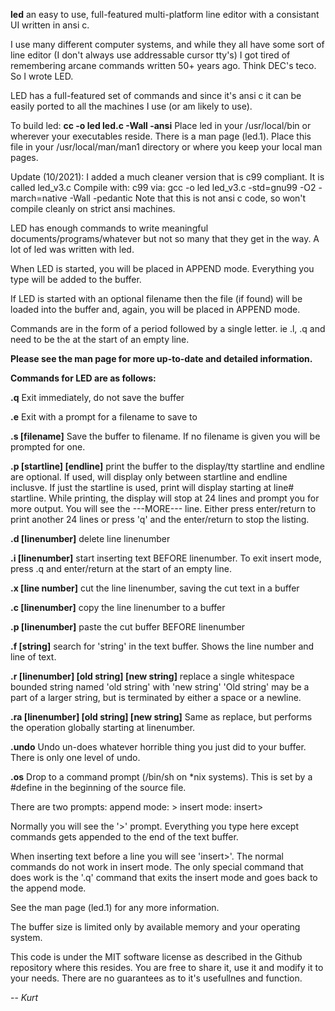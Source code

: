 

**led**  an easy to use, full-featured multi-platform line editor with a consistant UI
written in ansi c.

I use many different computer systems, and while they all have some sort of line editor
(I don't always use addressable cursor tty's) I got tired of remembering arcane commands
written 50+ years ago. Think DEC's teco. So I wrote LED.

LED has a full-featured set of commands and since it's ansi c it can be easily
ported to all the machines I use (or am likely to use).

To build led:  **cc -o led led.c -Wall -ansi**
Place led in your /usr/local/bin or wherever your executables reside.
There is a man page (led.1). Place this file in your /usr/local/man/man1 directory or
where you keep your local man pages.


Update (10/2021): I added a much cleaner version that is c99 compliant. It is called led_v3.c
Compile with: c99 via: gcc -o led led_v3.c -std=gnu99 -O2 -march=native -Wall -pedantic
Note that this is not ansi c code, so won't compile cleanly on strict ansi machines.

LED has enough commands to write meaningful documents/programs/whatever but not
so many that they get in the way. A lot of led was written with led.

When LED is started, you will be placed in APPEND mode. Everything you type will
be added to the buffer.

If LED is started with an optional filename then the file (if found) will be
loaded into the buffer and, again, you will be placed in APPEND mode.

Commands are in the form of a period followed by a single letter. ie .l, .q
and need to be the at the start of an empty line.

**Please see the man page for more up-to-date and detailed information.**

**Commands for LED are as follows:**

**.q** 
Exit immediately, do not save the buffer

**.e**
Exit with a prompt for a filename to save to

**.s [filename]**
Save the buffer to filename. If no filename is given you will be prompted 
for one.

**.p [startline] [endline]**
print the buffer to the display/tty 
startline and endline are optional. If used, will display 
only between startline and endline inclusve.
If just the startline is used, print will display starting at line# startline.
While printing, the display will stop at 24 lines and prompt you for more output.
You will see the ---MORE--- line. Either press enter/return to print another
24 lines or press 'q' and the enter/return to stop the listing.

**.d [linenumber]**
delete line linenumber

**.i [linenumber]**
start inserting text BEFORE linenumber.
To exit insert mode, press .q and enter/return at the start of an empty line.

**.x [line number]**
cut the line linenumber, saving the cut text in a buffer

**.c [linenumber]**
copy the line linenumber to a buffer

**.p [linenumber]**
paste the cut buffer BEFORE linenumber

**.f [string]**
search for 'string' in the text buffer. Shows the line number and line of text.

**.r [linenumber] [old string] [new string]**
replace a single whitespace bounded string named 'old string' with 'new string'
'Old string' may be a part of a larger string, but is terminated by either a space
or a newline.

**.ra [linenumber] [old string] [new string]**
Same as replace, but performs the operation globally starting at linenumber.

**.undo**
Undo un-does whatever horrible thing you just did to your buffer.
There is only one level of undo.

**.os**
Drop to a command prompt (/bin/sh on *nix systems). This is set by a #define 
in the beginning of the source file.

There are two prompts:
append mode: >
insert mode: insert>

Normally you will see the '>' prompt. Everything you type here except commands
gets appended to the end of the text buffer.

When inserting text before a line you will see 'insert>'.  The normal commands 
do not work in insert mode. The only special command that does work is the '.q'
command that exits the insert mode and goes back to the append mode.

See the man page (led.1) for any more information.

The buffer size is limited only by available memory and your operating system.

This code is under the MIT software license as described in the Github
repository where this resides. You are free to share it, use it and modify it
to your needs. There are no guarantees as to it's usefullnes and function.

-- *Kurt*


